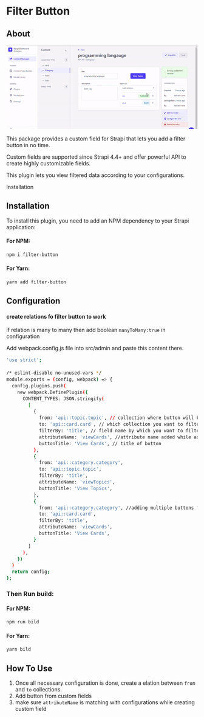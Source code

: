 
# Filter Button

## About

![App Screenshot](./assets/demo.gif)

This package provides a custom field for Strapi that lets you add a filter button in no time.

Custom fields are supported since Strapi 4.4+ and offer powerful API to create highly customizable fields.

This plugin lets you view filtered data according to your configurations.


Installation

## Installation

To install this plugin, you need to add an NPM dependency to your Strapi application:
#### For NPM:
```bash
npm i filter-button
```
#### For Yarn:
```bash
yarn add filter-button
```

## Configuration 
#### create relations fo filter button to work
if relation is many to many then add boolean ```manyToMany:true``` in configuration

Add webpack.config.js file into src/admin and paste this content there.


```bash
'use strict';

/* eslint-disable no-unused-vars */
module.exports = (config, webpack) => {
  config.plugins.push(
    new webpack.DefinePlugin({
      CONTENT_TYPES: JSON.stringify(
        [
          {
            from: 'api::topic.topic', // collection where button will be added
            to: 'api::card.card', // which collection you want to filter
            filterBy: 'title', // field name by which you want to filter
            attributeName: 'viewCards', //attribute name added while adding button
            buttonTitle: 'View Cards', // title of button
          },
          {
            from: 'api::category.category',
            to: 'api::topic.topic',
            filterBy: 'title',
            attributeName: 'viewTopics',
            buttonTitle: 'View Topics',
          },
          {
            from: 'api::category.category', //adding multiple buttons for same collection
            to: 'api::card.card',
            filterBy: 'title',
            attributeName: 'viewCards',
            buttonTitle: 'View Cards',
          }
        ]
      ),
    })
  )
  return config;
};

```

### Then Run build: 
#### For NPM:
```bash
npm run bild
```
#### For Yarn:
```bash
yarn bild
```
## How To Use

1. Once all necessary configuration is done, create a elation between ```from``` and ```to``` collections.
2. Add button from custom fields
3. make sure ```attributeName``` is matching with configurations while creating custom field
